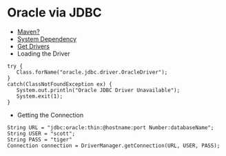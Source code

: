 # Oracle via JDBC

* [Maven?](http://stackoverflow.com/questions/1074869/find-oracle-jdbc-driver-in-maven-repository#1074971)
* [System Dependency](http://stackoverflow.com/questions/1074869/find-oracle-jdbc-driver-in-maven-repository#9779295)
* [Get Drivers](http://www.oracle.com/technetwork/database/features/jdbc/index-091264.html)
* Loading the Driver

```
try {
   Class.forName("oracle.jdbc.driver.OracleDriver");
}
catch(ClassNotFoundException ex) {
   System.out.println("Oracle JDBC Driver Unavailable");
   System.exit(1);
}
```

* Getting the Connection

```
String URL = "jdbc:oracle:thin:@hostname:port Number:databaseName";
String USER = "scott";
String PASS = "tiger"
Connection connection = DriverManager.getConnection(URL, USER, PASS);
```
